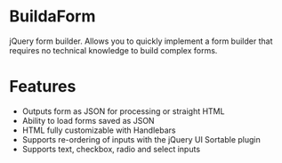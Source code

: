 BuildaForm
==========

jQuery form builder. Allows you to quickly implement a form builder that requires no technical knowledge to build complex forms.

Features
========
- Outputs form as JSON for processing or straight HTML
- Ability to load forms saved as JSON
- HTML fully customizable with Handlebars
- Supports re-ordering of inputs with the jQuery UI Sortable plugin
- Supports text, checkbox, radio and select inputs
